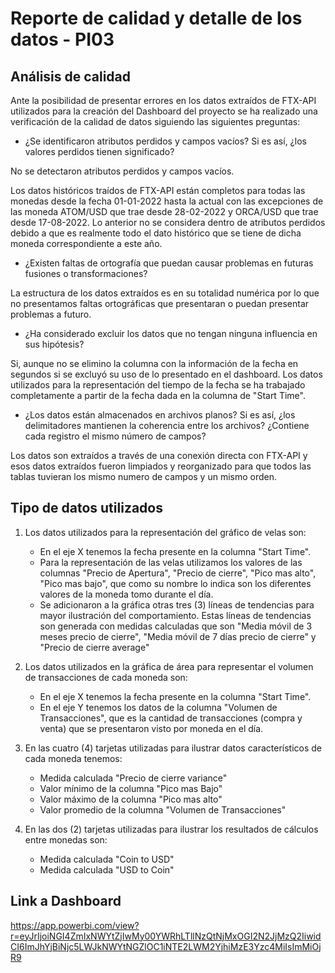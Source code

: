 # Reporte de calidad y detalle de los datos - PI03

## Análisis de calidad

Ante la posibilidad de presentar errores en los datos extraídos de FTX-API utilizados para la creación del Dashboard
del proyecto se ha realizado una verificación de la calidad de datos siguiendo las siguientes preguntas:

* ¿Se identificaron atributos perdidos y campos vacíos? Si es así, ¿los valores perdidos tienen significado?

No se detectaron atributos perdidos y campos vacíos.
 
Los datos históricos traídos de FTX-API están completos para todas las monedas desde la fecha 01-01-2022 hasta la actual con las excepciones de
las moneda ATOM/USD que trae desde 28-02-2022 y ORCA/USD que trae desde 17-08-2022. Lo anterior no se considera dentro de atributos perdidos debido
a que es realmente todo el dato histórico que se tiene de dicha moneda correspondiente a este año.

* ¿Existen faltas de ortografía que puedan causar problemas en futuras fusiones o transformaciones?

La estructura de los datos extraídos es en su totalidad numérica por lo que no presentamos faltas ortográficas que presentaran o puedan presentar problemas a futuro.

* ¿Ha considerado excluir los datos que no tengan ninguna influencia en sus hipótesis?

Si, aunque no se elimino la columna con la información de la fecha en segundos si se excluyó su uso de lo presentado en el dashboard. Los datos utilizados para la
representación del tiempo de la fecha se ha trabajado completamente a partir de la fecha dada en la columna de "Start Time".

* ¿Los datos están almacenados en archivos planos? Si es así, ¿los delimitadores mantienen la coherencia entre los archivos? ¿Contiene cada registro el mismo
número de campos?

Los datos son extraídos a través de una conexión directa con FTX-API y esos datos extraídos fueron limpiados y reorganizado para que todos las tablas tuvieran los mismo
numero de campos y un mismo orden. 

## Tipo de datos utilizados

1. Los datos utilizados para la representación del gráfico de velas son: 
    * En el eje X tenemos la fecha presente en la columna "Start Time".
    * Para la representación de las velas utilizamos los valores de las columnas "Precio de Apertura", "Precio de cierre", "Pico mas alto", "Pico mas bajo", que como su nombre lo indica 
    son los diferentes valores de la moneda tomo durante el día.
    * Se adicionaron a la gráfica otras tres (3) líneas de tendencias para mayor ilustración del comportamiento. Estas líneas de tendencias son generada con medidas calculadas
     que son "Media móvil de 3 meses precio de cierre", "Media móvil de 7 días precio de cierre" y "Precio de cierre average"
 
2. Los datos utilizados en la gráfica de área para representar el volumen de transacciones de cada moneda son:
    * En el eje X tenemos la fecha presente en la columna "Start Time".
    * En el eje Y tenemos los datos de la columna "Volumen de Transacciones", que es la cantidad de transacciones (compra y venta) que se presentaron visto por moneda en el día.

3. En las cuatro (4) tarjetas utilizadas para ilustrar datos característicos de cada moneda tenemos: 
    * Medida calculada "Precio de cierre variance"
    * Valor mínimo de la columna "Pico mas Bajo"
    * Valor máximo de la columna "Pico mas alto"
    * Valor promedio de la columna "Volumen de Transacciones"

4. En las dos (2) tarjetas utilizadas para ilustrar los resultados de cálculos entre monedas son:
    * Medida calculada "Coin to USD"
    * Medida calculada "USD to Coin"

## Link a Dashboard
https://app.powerbi.com/view?r=eyJrIjoiNGI4ZmIxNWYtZjIwMy00YWRhLTllNzQtNjMxOGI2N2JjMzQ2IiwidCI6ImJhYjBiNjc5LWJkNWYtNGZlOC1iNTE2LWM2YjhiMzE3Yzc4MiIsImMiOjR9
